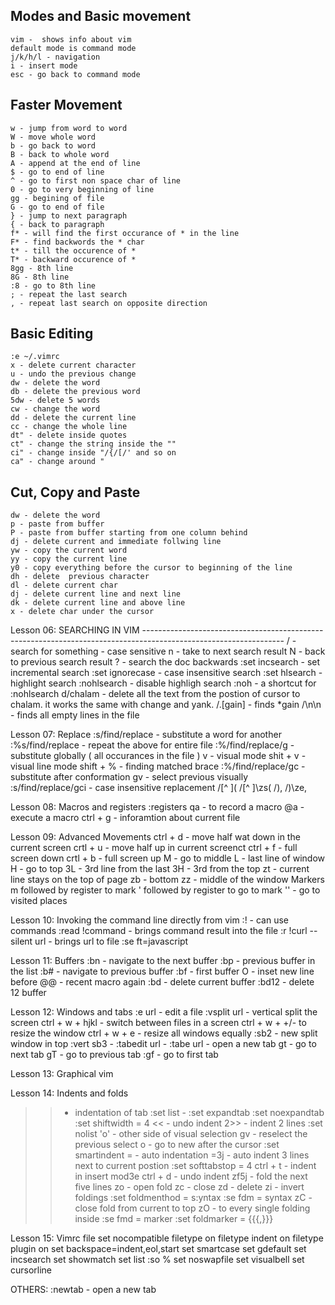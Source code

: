 ## Modes and Basic movement
    vim -  shows info about vim
    default mode is command mode
    j/k/h/l - navigation
    i - insert mode
    esc - go back to command mode

## Faster Movement 
    w - jump from word to word
    W - move whole word
    b - go back to word
    B - back to whole word
    A - append at the end of line 
    $ - go to end of line
    ^ - go to first non space char of line
    0 - go to very beginning of line
    gg - begining of file
    G - go to end of file
    } - jump to next paragraph
    { - back to paragraph
    f* - will find the first occurance of * in the line
    F* - find backwords the * char
    t* - till the occurence of *
    T* - backward occurence of *
    8gg - 8th line
    8G - 8th line
    :8 - go to 8th line
    ; - repeat the last search
    , - repeat last search on opposite direction


## Basic Editing
    :e ~/.vimrc
    x - delete current character
    u - undo the previous change
    dw - delete the word
    db - delete the previous word
    5dw - delete 5 words
    cw - change the word
    dd - delete the current line
    cc - change the whole line
    dt" - delete inside quotes
    ct" - change the string inside the ""
    ci" - change inside "/{/[/' and so on
    ca" - change around "


## Cut, Copy and Paste
    dw - delete the word
    p - paste from buffer
    P - paste from buffer starting from one column behind
    dj - delete current and immediate follwing line
    yw - copy the current word
    yy - copy the current line
    y0 - copy everything before the cursor to beginning of the line
    dh - delete  previous character  
    dl - delete current char
    dj - delete current line and next line
    dk - delete current line and above line
    x - delete char under the cursor


Lesson 06: SEARCHING IN VIM  -----------------------------------------------------------------------------------------------------------------
/ - search for something - case sensitive
n - take to next search result
N - back to previous search result
? - search the doc backwards
:set incsearch - set incremental search
:set ignorecase - case insensitive search
:set hlsearch - highlight search
:nohlsearch - disable highligh search
:noh - a shortcut for :nohlsearch
d/chalam - delete all the text from the postion of cursor to chalam.
    it works the same with change and yank.
/.[gain] - finds *gain
/\n\n - finds all empty lines in the file

Lesson 07: Replace
:s/find/replace - substitute a word for another
:%s/find/replace - repeat the above for entire file
:%/find/replace/g - substitute globally ( all occurances in the file )
v - visual mode
shit + v - visual line mode
shift + % - finding matched brace
:%/find/replace/gc - substitute after conformation
gv - select previous visually
:s/find/replace/gci - case insensitive replacement
/[^ ](
/[^ ]\zs(
/),
/)\ze,

Lesson 08: Macros and registers
:registers
qa - to record a macro
@a -execute a macro
ctrl + g - inforamtion about current file

Lesson 09: Advanced Movements
ctrl + d - move half wat down in the current screen
crtl + u - move half up in current screenct
ctrl + f - full screen down
crtl + b - full screen up
M - go to middle
L - last line of window
H - go to top
3L - 3rd line from the last
3H - 3rd from the top
zt - current line stays on the top of page
zb - bottom
zz - middle of the window
Markers
m followed by register to mark
' followed by register to go to mark
'' - go to visited places

Lesson 10: Invoking the command line directly from vim
:! - can use commands
:read !command - brings command result into the file
:r  !curl --silent url - brings url to file
:se ft=javascript

Lesson 11: Buffers
:bn - navigate to the next buffer
:bp - previous buffer in the list
:b# - navigate to previous buffer
:bf - first buffer
O - inset new line before
@@ - recent macro again
:bd - delete current buffer
:bd12 - delete 12 buffer

Lesson 12: Windows and tabs
:e url - edit a file
:vsplit url - vertical split the screen
ctrl + w + hjkl - switch between files in a screen
ctrl + w + +/- to resize the window
ctrl + w + e - resize all windows equally
:sb2 - new split window in top
:vert sb3 - 
:tabedit url -
:tabe url - open a new tab
gt - go to next tab
gT - go to previous tab
 :gf - go to first tab

Lesson 13: Graphical vim


Lesson 14: Indents and folds
>> - indentation of tab
:set list - 
:set expandtab
:set noexpandtab
:set shiftwidth = 4
<< - undo indent
2>> - indent 2 lines
:set nolist
'o' - other side of visual selection
gv - reselect the previous select
o - go to new after the cursor
:set smartindent
= - auto indentation
=3j - auto indent 3 lines next to current postion
:set softtabstop = 4
ctrl + t - indent in insert mod3e
ctrl + d - undo indent
zf5j - fold the next five lines
zo - open fold
zc - close
zd - delete
zi - invert foldings
:set foldmenthod = s:yntax
:se fdm = syntax
zC - close fold from current to top
zO - to every single folding inside
:se fmd = marker 
:set foldmarker = {{{,}}}

Lesson 15: Vimrc file
set nocompatible
filetype on
filetype indent on
filetype plugin on
set backspace=indent,eol,start
set smartcase
set gdefault
set incsearch
set showmatch
set list
:so %
set noswapfile
set visualbell
set cursorline






OTHERS:
:newtab - open a new tab







